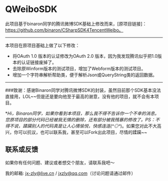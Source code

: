 QWeiboSDK
=========

此项目基于binaron同学的腾讯微博SDK基础上修改而来，[原项目链接]：https://github.com/binaron/CSharpSDK4TencentWeibo。

***

本项目在原项目基础上做了以下修改：

* 将OAuth 1.0 版本的认证修改为OAuth 2.0 版本，因为我发现腾讯似乎把1.0版本的认证链接废掉了。
* 去除原Winform版本的测试项目，增加了Webform版本的测试项目。
* 增加一个字符串解析帮助类，便于解析Json或QueryString类的返回数据。

***

###致谢：感谢Binaron同学对腾讯微博SDK的封装，虽然目前那个SDK基本没法直接用，LOL~~但是还是要向他至于最高的谢意，没有他的项目，就不会有本项目。

***Hi，Binaron同学，如果你看到本项目，那么我不得不告诉你一个不幸的消息。您原项目的部分代码已经被我无情的删除，还有部分被我残暴的修改了。PS：不得不说，蹂躏别人的代码真是让人心情愉悦，快感连连(*^◎^*)。如果您对此不大高兴，你可以抗议，也可以联系我，甚至可以Fork出此项目，尽情的蹂躏~~

## 联系或反馈

如果你有任何问题、建议或者想交个朋友，请联系我吧～

我的邮箱: jx-zly@live.cn / jxzly@qq.com（讨论问题请通过邮件）






